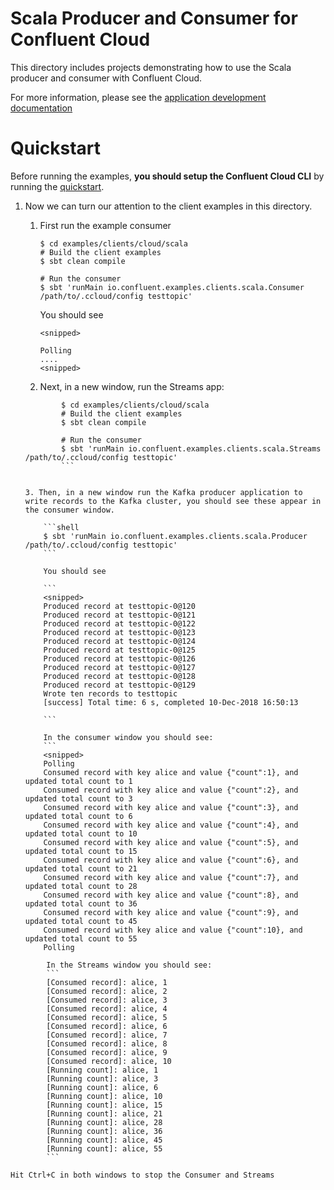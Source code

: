 # Scala Producer and Consumer for Confluent Cloud

This directory includes projects demonstrating how to use the Scala producer and consumer with Confluent Cloud.

For more information, please see the [application development documentation](https://docs.confluent.io/current/api-javadoc.html)


# Quickstart

Before running the examples, **you should setup the Confluent Cloud CLI** by running the [quickstart](https://docs.confluent.io/current/quickstart/cloud-quickstart.html#cloud-quickstart).




1. Now we can turn our attention to the client examples in this directory.

	1. First run the example consumer
		```shell
		$ cd examples/clients/cloud/scala
		# Build the client examples
		$ sbt clean compile
		
		# Run the consumer
		$ sbt 'runMain io.confluent.examples.clients.scala.Consumer /path/to/.ccloud/config testtopic'
		```
		You should see
		
		```
		<snipped>
		
		Polling
		....
		<snipped>
		```
	2. Next, in a new window, run the Streams app:
	```shell
    		$ cd examples/clients/cloud/scala
    		# Build the client examples
    		$ sbt clean compile
    		
    		# Run the consumer
    		$ sbt 'runMain io.confluent.examples.clients.scala.Streams /path/to/.ccloud/config testtopic'
    		```
	

	3. Then, in a new window run the Kafka producer application to write records to the Kafka cluster, you should see these appear in the consumer window.

		```shell
		$ sbt 'runMain io.confluent.examples.clients.scala.Producer /path/to/.ccloud/config testtopic' 
		```
        		
        You should see
        		
        ```
        <snipped>
        Produced record at testtopic-0@120
        Produced record at testtopic-0@121
        Produced record at testtopic-0@122
        Produced record at testtopic-0@123
        Produced record at testtopic-0@124
        Produced record at testtopic-0@125
        Produced record at testtopic-0@126
        Produced record at testtopic-0@127
        Produced record at testtopic-0@128
        Produced record at testtopic-0@129
        Wrote ten records to testtopic
        [success] Total time: 6 s, completed 10-Dec-2018 16:50:13

		```
		
		In the consumer window you should see:
		```
		<snipped>
	    Polling
        Consumed record with key alice and value {"count":1}, and updated total count to 1
        Consumed record with key alice and value {"count":2}, and updated total count to 3
        Consumed record with key alice and value {"count":3}, and updated total count to 6
        Consumed record with key alice and value {"count":4}, and updated total count to 10
        Consumed record with key alice and value {"count":5}, and updated total count to 15
        Consumed record with key alice and value {"count":6}, and updated total count to 21
        Consumed record with key alice and value {"count":7}, and updated total count to 28
        Consumed record with key alice and value {"count":8}, and updated total count to 36
        Consumed record with key alice and value {"count":9}, and updated total count to 45
        Consumed record with key alice and value {"count":10}, and updated total count to 55
        Polling

```
        In the Streams window you should see:
        ```
        [Consumed record]: alice, 1
        [Consumed record]: alice, 2
        [Consumed record]: alice, 3
        [Consumed record]: alice, 4
        [Consumed record]: alice, 5
        [Consumed record]: alice, 6
        [Consumed record]: alice, 7
        [Consumed record]: alice, 8
        [Consumed record]: alice, 9
        [Consumed record]: alice, 10
        [Running count]: alice, 1
        [Running count]: alice, 3
        [Running count]: alice, 6
        [Running count]: alice, 10
        [Running count]: alice, 15
        [Running count]: alice, 21
        [Running count]: alice, 28
        [Running count]: alice, 36
        [Running count]: alice, 45
        [Running count]: alice, 55
        ```
        
Hit Ctrl+C in both windows to stop the Consumer and Streams
